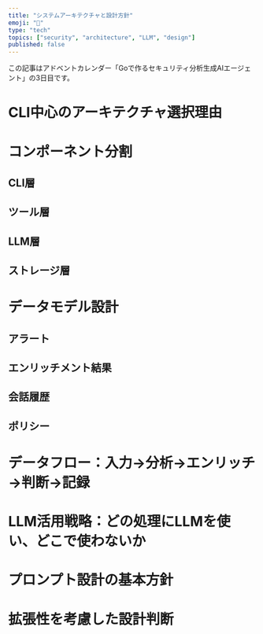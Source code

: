 ```yaml
---
title: "システムアーキテクチャと設計方針"
emoji: "🤖"
type: "tech"
topics: ["security", "architecture", "LLM", "design"]
published: false
---
```


この記事はアドベントカレンダー「Goで作るセキュリティ分析生成AIエージェント」の3日目です。

# CLI中心のアーキテクチャ選択理由

# コンポーネント分割

## CLI層

## ツール層

## LLM層

## ストレージ層

# データモデル設計

## アラート

## エンリッチメント結果

## 会話履歴

## ポリシー

# データフロー：入力→分析→エンリッチ→判断→記録

# LLM活用戦略：どの処理にLLMを使い、どこで使わないか

# プロンプト設計の基本方針

# 拡張性を考慮した設計判断
